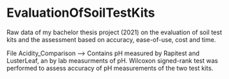 # EvaluationOfSoilTestKits
Raw data of my bachelor thesis project (2021) on the evaluation of soil test kits and the assessment based on accuracy, ease-of-use, cost and time. 

File Acidity_Comparison --> Contains pH measured by Rapitest and LusterLeaf, an by lab measurments of pH. Wilcoxon signed-rank test was performed to assess accuracy of pH measurements of the two test kits. 

